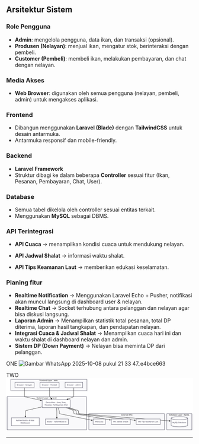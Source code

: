## Arsitektur Sistem

### Role Pengguna
- **Admin**: mengelola pengguna, data ikan, dan transaksi (opsional).
- **Produsen (Nelayan)**: menjual ikan, mengatur stok, berinteraksi dengan pembeli.
- **Customer (Pembeli)**: membeli ikan, melakukan pembayaran, dan chat dengan nelayan.

### Media Akses
- **Web Browser**: digunakan oleh semua pengguna (nelayan, pembeli, admin) untuk mengakses aplikasi.

### Frontend
- Dibangun menggunakan **Laravel (Blade)** dengan **TailwindCSS** untuk desain antarmuka.
- Antarmuka responsif dan mobile-friendly.

### Backend
- **Laravel Framework**
- Struktur dibagi ke dalam beberapa **Controller** sesuai fitur (Ikan, Pesanan, Pembayaran, Chat, User).

### Database
- Semua tabel dikelola oleh controller sesuai entitas terkait.
- Menggunakan **MySQL** sebagai DBMS.

### API Terintegrasi
- **API Cuaca** → menampilkan kondisi cuaca untuk mendukung nelayan.

- **API Jadwal Shalat** → informasi waktu shalat.
- **API Tips Keamanan Laut** → memberikan edukasi keselamatan.

### Planing fitur
- **Realtime Notification**
→ Menggunakan Laravel Echo + Pusher, notifikasi akan muncul langsung di dashboard user & nelayan.
- **Realtime Chat**
→ Socket terhubung antara pelanggan dan nelayan agar bisa diskusi langsung.
- **Laporan Admin**
→ Menampilkan statistik total pesanan, total DP diterima, laporan hasil tangkapan, dan pendapatan nelayan.
- **Integrasi Cuaca & Jadwal Shalat**
→ Menampilkan cuaca hari ini dan waktu shalat di dashboard nelayan dan admin.
- **Sistem DP (Down Payment)**
→ Nelayan bisa meminta DP dari pelanggan.



ONE
![Gambar WhatsApp 2025-10-08 pukul 21 33 47_e4bce663](https://github.com/user-attachments/assets/17b70737-46a9-4f04-b487-75cc0f52e181)

TWO
![Arsitektur 2](../Image/Architecture%20diagram.png)

---
